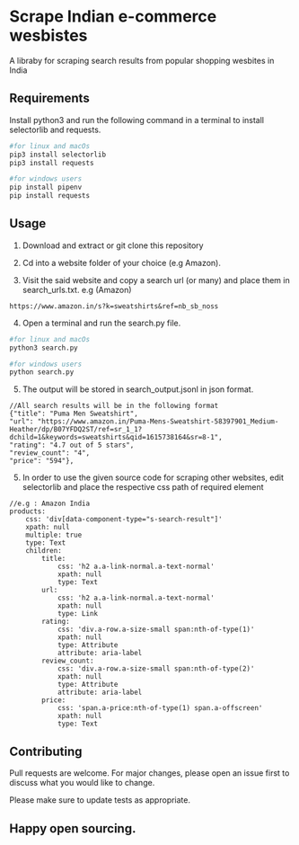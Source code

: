 # Scrape Indian e-commerce wesbistes

A libraby for scraping search results from popular shopping wesbites in India

## Requirements

Install python3 and run the following command in a terminal to install selectorlib and requests.

```python 
#for linux and macOs
pip3 install selectorlib
pip3 install requests

#for windows users
pip install pipenv
pip install requests
```

## Usage

1. Download and extract or git clone this repository

2. Cd into a website folder of your choice (e.g Amazon).

3. Visit the said website and copy a search url (or many) and place them in search_urls.txt.
e.g (Amazon)

```
https://www.amazon.in/s?k=sweatshirts&ref=nb_sb_noss
```

4. Open a terminal and run the search.py file.

```python
#for linux and macOs
python3 search.py

#for windows users
python search.py
```

5. The output will be stored in search_output.jsonl in json format.
```
//All search results will be in the following format
{"title": "Puma Men Sweatshirt", 
"url": "https://www.amazon.in/Puma-Mens-Sweatshirt-58397901_Medium-Heather/dp/B07YFDQ2ST/ref=sr_1_1?dchild=1&keywords=sweatshirts&qid=1615738164&sr=8-1", 
"rating": "4.7 out of 5 stars", 
"review_count": "4", 
"price": "594"}, 
```
5. In order to use the given source code for scraping other websites, edit selectorlib and place the respective css path of required element
```
//e.g : Amazon India
products:
    css: 'div[data-component-type="s-search-result"]'
    xpath: null
    multiple: true
    type: Text
    children:
        title:
            css: 'h2 a.a-link-normal.a-text-normal'
            xpath: null
            type: Text
        url:
            css: 'h2 a.a-link-normal.a-text-normal'
            xpath: null
            type: Link
        rating:
            css: 'div.a-row.a-size-small span:nth-of-type(1)'
            xpath: null
            type: Attribute
            attribute: aria-label
        review_count:
            css: 'div.a-row.a-size-small span:nth-of-type(2)'
            xpath: null
            type: Attribute
            attribute: aria-label
        price:
            css: 'span.a-price:nth-of-type(1) span.a-offscreen'
            xpath: null
            type: Text
```

## Contributing
Pull requests are welcome. For major changes, please open an issue first to discuss what you would like to change.

Please make sure to update tests as appropriate.

## Happy open sourcing.
